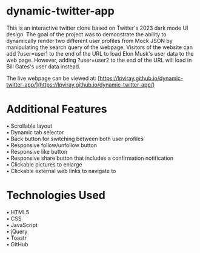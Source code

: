 # dynamic-twitter-app
This is an interactive twitter clone based on Twitter's 2023 dark mode UI design. The goal of the project was to demonstrate the ability to dynamically render two different user profiles from Mock JSON by manipulating the search query of the webpage. Visitors of the website can add ?user=user1 to the end of the URL to load Elon Musk's user data to the web page. However, adding ?user=user2 to the end of the URL will load in Bill Gates's user data instead.<br/>

The live webpage can be viewed at: [https://lpviray.github.io/dynamic-twitter-app/](https://lpviray.github.io/dynamic-twitter-app/)
 
# Additional Features
 • Scrollable layout<br/>
 • Dynamic tab selector<br/> 
 • Back button for switching between both user profiles<br/>
 • Responsive follow/unfollow button<br/>
 • Responsive like button<br/>
 • Responsive share button that includes a confirmation notification<br/>
 • Clickable pictures to enlarge<br/>
 • Clickable external web links to navigate to<br/>

 # Technologies Used
 • HTML5<br/>
 • CSS<br/>
 • JavaScript<br/>
 • jQuery<br/>
 • Toastr<br/>
 • GitHub<br/>



